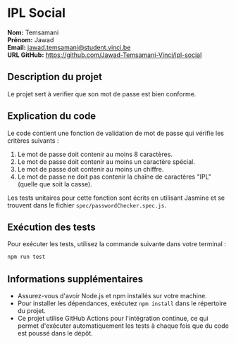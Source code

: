 # IPL Social

**Nom:** Temsamani  
**Prénom:** Jawad  
**Email:** jawad.temsamani@student.vinci.be  
**URL GitHub:** https://github.com/Jawad-Temsamani-Vinci/ipl-social

## Description du projet
Le projet sert à verifier que son mot de passe est bien conforme.

## Explication du code
Le code contient une fonction de validation de mot de passe qui vérifie les critères suivants :
1. Le mot de passe doit contenir au moins 8 caractères.
2. Le mot de passe doit contenir au moins un caractère spécial.
3. Le mot de passe doit contenir au moins un chiffre.
4. Le mot de passe ne doit pas contenir la chaîne de caractères "IPL" (quelle que soit la casse).

Les tests unitaires pour cette fonction sont écrits en utilisant Jasmine et se trouvent dans le fichier `spec/passwordChecker.spec.js`.

## Exécution des tests
Pour exécuter les tests, utilisez la commande suivante dans votre terminal :
```bash
npm run test
```

## Informations supplémentaires
- Assurez-vous d'avoir Node.js et npm installés sur votre machine.
- Pour installer les dépendances, exécutez `npm install` dans le répertoire du projet.
- Ce projet utilise GitHub Actions pour l'intégration continue, ce qui permet d'exécuter automatiquement les tests à chaque fois que du code est poussé dans le dépôt.
